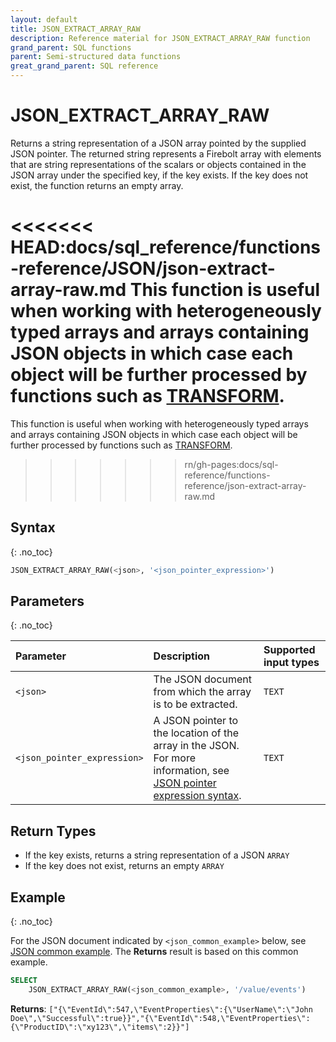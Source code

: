 ```yaml
---
layout: default
title: JSON_EXTRACT_ARRAY_RAW
description: Reference material for JSON_EXTRACT_ARRAY_RAW function
grand_parent: SQL functions
parent: Semi-structured data functions
great_grand_parent: SQL reference
---
```


# JSON_EXTRACT_ARRAY_RAW

Returns a string representation of a JSON array pointed by the supplied JSON pointer. The returned string represents a Firebolt array with elements that are string representations of the scalars or objects contained in the JSON array under the specified key, if the key exists. If the key does not exist, the function returns an empty array.

<<<<<<< HEAD:docs/sql_reference/functions-reference/JSON/json-extract-array-raw.md
This function is useful when working with heterogeneously typed arrays and arrays containing JSON objects in which case each object will be further processed by functions such as [TRANSFORM](../Lambda/transform.md).
=======
This function is useful when working with heterogeneously typed arrays and arrays containing JSON objects in which case each object will be further processed by functions such as [TRANSFORM](./transform.md).
>>>>>>> rn/gh-pages:docs/sql-reference/functions-reference/json-extract-array-raw.md

## Syntax
{: .no_toc}

```sql
JSON_EXTRACT_ARRAY_RAW(<json>, '<json_pointer_expression>')
```

## Parameters
{: .no_toc}

| Parameter                   | Description                                               | Supported input types | 
| :--------------------------- | :--------------------------------------------------------- | :----------|
| `<json>`                    | The JSON document from which the array is to be extracted. | `TEXT` | 
| `<json_pointer_expression>` | A JSON pointer to the location of the array in the JSON. For more information, see [JSON pointer expression syntax](./index.md#json-pointer-expression-syntax).    | `TEXT` | 

## Return Types
* If the key exists, returns a string representation of a JSON `ARRAY`
* If the key does not exist, returns an empty `ARRAY`

## Example
{: .no_toc}

For the JSON document indicated by `<json_common_example>` below, see [JSON common example](./index.md#json-common-example). The **Returns** result is based on this common example.

```sql
SELECT
    JSON_EXTRACT_ARRAY_RAW(<json_common_example>, '/value/events')
```

**Returns**: `["{\"EventId\":547,\"EventProperties\":{\"UserName\":\"John Doe\",\"Successful\":true}}","{\"EventId\":548,\"EventProperties\":{\"ProductID\":\"xy123\",\"items\":2}}"]`
